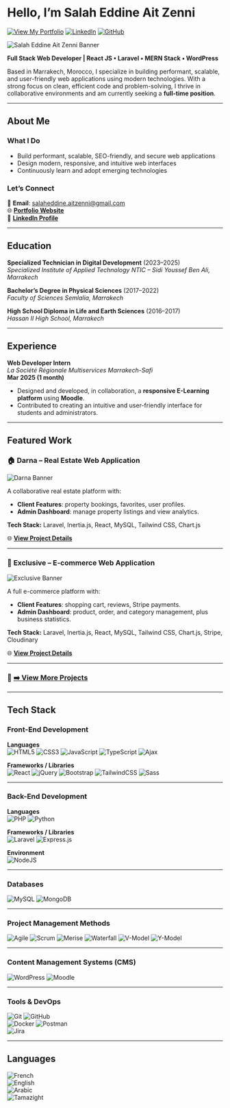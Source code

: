 # Hello, I’m Salah Eddine Ait Zenni

[![View My Portfolio](https://img.shields.io/badge/-🌐%20View%20Portfolio-0078D4?style=for-the-badge&logo=google-chrome&logoColor=white)](https://salahaz.netlify.app/) 
[![LinkedIn](https://img.shields.io/badge/-LinkedIn-%230077B5?style=for-the-badge&logo=linkedin&logoColor=white)](https://www.linkedin.com/in/salaheddineaitzenni) 
[![GitHub](https://img.shields.io/badge/-GitHub-%23121011?style=for-the-badge&logo=github&logoColor=white)](https://github.com/salaheddineaz47) 

![Salah Eddine Ait Zenni Banner](https://res.cloudinary.com/dxqv9ap7w/image/upload/v1752491138/SALAH_AZ.-Light-linkedin-banner_cdkw3b.gif)  

**Full Stack Web Developer | React JS • Laravel • MERN Stack • WordPress**

Based in Marrakech, Morocco, I specialize in building performant, scalable, and user-friendly web applications using modern technologies. With a strong focus on clean, efficient code and problem-solving, I thrive in collaborative environments and am currently seeking a **full-time position**.

 
---

## About Me  

### What I Do  
- Build performant, scalable, SEO-friendly, and secure web applications  
- Design modern, responsive, and intuitive web interfaces  
- Continuously learn and adopt emerging technologies  

### Let’s Connect  
📧 **Email**: [salaheddine.aitzenni@gmail.com](mailto:salaheddine.aitzenni@gmail.com)  
🌐 [**Portfolio Website**](https://salahaz.netlify.app/)  
💼 [**LinkedIn Profile**](https://www.linkedin.com/in/salaheddineaitzenni)  

---

## Education  

**Specialized Technician in Digital Development** (2023–2025)  
*Specialized Institute of Applied Technology NTIC – Sidi Youssef Ben Ali, Marrakech*  

**Bachelor’s Degree in Physical Sciences** (2017–2022)  
*Faculty of Sciences Semlalia, Marrakech*  

**High School Diploma in Life and Earth Sciences** (2016–2017)  
*Hassan II High School, Marrakech*    

---

## Experience  

**Web Developer Intern**  
*La Société Régionale Multiservices Marrakech-Safi*  
**Mar 2025 (1 month)**  

- Designed and developed, in collaboration, a **responsive E-Learning platform** using **Moodle**.  
- Contributed to creating an intuitive and user-friendly interface for students and administrators.  

---

## Featured Work  

### 🏠 **Darna – Real Estate Web Application**  
![Darna Banner](https://res.cloudinary.com/dxqv9ap7w/image/upload/v1751311839/Darna_Real_Estate_Web_App_lmvwpd.webp)  

A collaborative real estate platform with:  
- **Client Features**: property bookings, favorites, user profiles.  
- **Admin Dashboard**: manage property listings and view analytics.  

**Tech Stack:** Laravel, Inertia.js, React, MySQL, Tailwind CSS, Chart.js  

🌐 [**View Project Details**](https://salahaz.netlify.app/work/darna)  

---

### 🛒 **Exclusive – E-commerce Web Application**  
![Exclusive Banner](https://res.cloudinary.com/dxqv9ap7w/image/upload/v1751311905/Exclusive_E-commerce_App_e6bgc6.webp)  

A full e-commerce platform with:  
- **Client Features**: shopping cart, reviews, Stripe payments.  
- **Admin Dashboard**: product, order, and category management, plus business statistics.  

**Tech Stack:** Laravel, Inertia.js, React, MySQL, Tailwind CSS, Chart.js, Stripe, Cloudinary  

🌐 [**View Project Details**](https://salahaz.netlify.app/work/exclusive-ecommerce)  

---

### 🔗 [**➡️ View More Projects**](https://salahaz.netlify.app/work)

---

## Tech Stack  

### Front-End Development  
**Languages**  
![HTML5](https://img.shields.io/badge/html5-%23E34F26.svg?style=for-the-badge&logo=html5&logoColor=white) ![CSS3](https://img.shields.io/badge/css3-%231572B6.svg?style=for-the-badge&logo=css3&logoColor=white) ![JavaScript](https://img.shields.io/badge/javascript-%23323330.svg?style=for-the-badge&logo=javascript&logoColor=%23F7DF1E) ![TypeScript](https://img.shields.io/badge/typescript-%23007ACC.svg?style=for-the-badge&logo=typescript&logoColor=white) ![Ajax](https://img.shields.io/badge/ajax-%23000000.svg?style=for-the-badge&logo=javascript&logoColor=white)

**Frameworks / Libraries**  
![React](https://img.shields.io/badge/react-%2320232a.svg?style=for-the-badge&logo=react&logoColor=%2361DAFB) ![jQuery](https://img.shields.io/badge/jquery-%230769AD.svg?style=for-the-badge&logo=jquery&logoColor=white) ![Bootstrap](https://img.shields.io/badge/bootstrap-%238511FA.svg?style=for-the-badge&logo=bootstrap&logoColor=white) ![TailwindCSS](https://img.shields.io/badge/tailwindcss-%2338B2AC.svg?style=for-the-badge&logo=tailwind-css&logoColor=white) ![Sass](https://img.shields.io/badge/sass-%23CC6699.svg?style=for-the-badge&logo=sass&logoColor=white)  

---

### Back-End Development  
**Languages**  
![PHP](https://img.shields.io/badge/php-%23777BB4.svg?style=for-the-badge&logo=php&logoColor=white) 
![Python](https://img.shields.io/badge/python-3670A0?style=for-the-badge&logo=python&logoColor=ffdd54)  

**Frameworks / Libraries**  
![Laravel](https://img.shields.io/badge/laravel-%23FF2D20.svg?style=for-the-badge&logo=laravel&logoColor=white) 
![Express.js](https://img.shields.io/badge/express.js-%23404d59.svg?style=for-the-badge&logo=express&logoColor=%2361DAFB)  

**Environment**  
![NodeJS](https://img.shields.io/badge/node.js-6DA55F?style=for-the-badge&logo=node.js&logoColor=white)    

---

### Databases  
![MySQL](https://img.shields.io/badge/mysql-4479A1.svg?style=for-the-badge&logo=mysql&logoColor=white)  ![MongoDB](https://img.shields.io/badge/MongoDB-%234ea94b.svg?style=for-the-badge&logo=mongodb&logoColor=white)  

---

### Project Management Methods  
![Agile](https://img.shields.io/badge/Agile-%230098db.svg?style=for-the-badge&logo=agile&logoColor=white) ![Scrum](https://img.shields.io/badge/Scrum-%23F1A500.svg?style=for-the-badge&logo=scrumalliance&logoColor=white) 
![Merise](https://img.shields.io/badge/Merise-%23000000.svg?style=for-the-badge&logo=merise&logoColor=white) ![Waterfall](https://img.shields.io/badge/Waterfall-%23333.svg?style=for-the-badge&logoColor=white) ![V-Model](https://img.shields.io/badge/V--Model-%23555555.svg?style=for-the-badge&logoColor=white) ![Y-Model](https://img.shields.io/badge/Y--Model-%23797979.svg?style=for-the-badge&logoColor=white)  

---

### Content Management Systems (CMS)  
![WordPress](https://img.shields.io/badge/WordPress-%23117AC9.svg?style=for-the-badge&logo=WordPress&logoColor=white) 
![Moodle](https://img.shields.io/badge/Moodle-F98224?style=for-the-badge&logo=moodle&logoColor=white)  

---

### Tools & DevOps  
![Git](https://img.shields.io/badge/git-%23F05033.svg?style=for-the-badge&logo=git&logoColor=white) ![GitHub](https://img.shields.io/badge/github-%23121011.svg?style=for-the-badge&logo=github&logoColor=white)  
![Docker](https://img.shields.io/badge/docker-%230db7ed.svg?style=for-the-badge&logo=docker&logoColor=white) ![Postman](https://img.shields.io/badge/Postman-FF6C37?style=for-the-badge&logo=postman&logoColor=white)  
![Jira](https://img.shields.io/badge/jira-%230A0FFF.svg?style=for-the-badge&logo=jira&logoColor=white)  

---

## Languages  

![French](https://img.shields.io/badge/French-Advanced-blue)  
![English](https://img.shields.io/badge/English-Advanced-blue)  
![Arabic](https://img.shields.io/badge/Arabic-Native-green)  
![Tamazight](https://img.shields.io/badge/Tamazight-Intermediate-yellow)  
